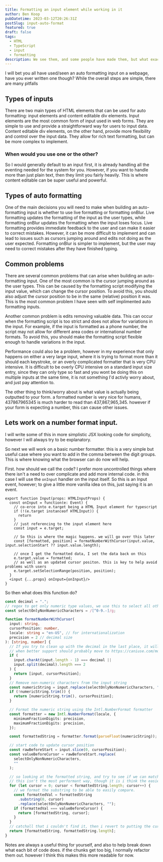 ```yaml
---
title: Formatting an input element while working in it
author: Ben Koop
pubDatetime: 2023-03-12T20:26:31Z
postSlug: input-auto-format
featured: true
draft: false
tags:
  - HTML
  - TypeScript
  - input
  - formatting
description: We see them, and some people have made them, but what exactly goes into a good auto formatting input element
---
```


I will bet you all have used/seen an auto formatting input on a webpage, have you ever written one though? While the overall steps are simple, there are many pitfalls

## Types of inputs

There are two main types of HTML elements that can be used for auto formatting: input elements and content editable div elements.
Input elements are the most common form of input used in web forms. They are simple to use and provide a straightforward way for
users to input data. Content editable div elements, on the other hand, provide more flexibility and control over the input data.
They allow for rich text formatting, but can be more complex to implement.

### When would you use one or the other?

So I would generally default to an input first, it is already handling all the eventing needed for the system for you. However, if you want to handle
more than just plain text, then they limit you fairly heavily. This is where content editable can be super useful and powerful.

## Types of auto formatting

One of the main decisions you will need to make when building an auto-formatting input is whether to use live formatting or formatting onBlur.
Live formatting updates the formatting of the input as the user types, while formatting onBlur updates the formatting when the input loses focus.
Live formatting provides immediate feedback to the user and can make it easier to correct mistakes. However, it can be more difficult to implement
and can lead to issues such as cursors jumping around and edits not doing as the user expected. Formatting onBlur is simpler to implement, but the
user may need to correct mistakes after they have finished typing.

## Common problems

There are several common problems that can arise when building an auto-formatting input. One of the most common is the cursor jumping around as the user types.
This can be caused by the formatting script modifying the input value, which can change the cursor position. To avoid this, you should also adjust the cursor
position to be in the same (relative) position it was. This is the most common problem I have seen with self implimented auto formatting inputs.

Another common problem is edits removing valuable data. This can occur when the formatting script is too strict and does not allow for variations in the input.
For example, if the input is formatted as a phone number, the script may not allow for different area codes or international number formats.
To avoid this, you should make the formatting script flexible enough to handle variations in the input.

Performance could also be a problem, however in my experience that only happens on either a very large input, where it is trying to format more than it should each
keystroke, or an overly complicated formatter that is very CPU intensive. It is difficult to be overly CPU intensive on a standard input size entry, since they can
only type so fast and you wont be doing this on multiple inputs at the same time, it is not something I'd activly worry about, and just pay attention to.

The other thing to think/worry about is what value is actually being outputted to your form. a formatted number is very nice for humans,
437867965345 is much harder to read than 437,867,965,345. however if your form is expecting a number, this can cause other issues.

## Lets work on a number format input.

I will write some of this in more simplistic JSX looking code for simplicity, however I will always try to be explanatory.

So next we will work on a basic number formatter. this is a very simple but useful case where you want to add in the comma between the digit groups. This is where
knowing what the browser can do now will help.

First. how should we call the code? I prefer more uncontrolled things where there isn't a need to over complicate and add more internal code. in this case I will use the `onInput` handler on the input itself. So this is an Input event, however; to give a little more vanilla idea on this, just saying it is an event.

```tsx
export function Input(props: HTMLInputProps) {
  const onInput = function(e: Event) {
    // co-erce into e.target being a HTML Input element for typescript
    if (!(e.target instanceof HTMLInput)) {
      return
    }
    // just referencing to the input element here
    const input = e.target;

    // So this is where the magic happens. we will go over this later
    const [formatted, position] = formatNumberWithCursor(input.value, input.selectionStart ?? input.value.length);

    // once I get the formatted data, I set the data back on this
    e.target.value = formatted;
    // as well as an updated cursor positon. this is key to help avoid problems with users
    e.target.setSelectionRange(position, position);
  }
  <input {...props} onInput={onInput}/>
}
```

So then what does this function do?

```typescript
const decimal = ".";
// regex to get only numeric type values, we use this to select all other values
const selectOnlyNonNumericCharacters = /[^0-9.-]/g;

function formatNumberWithCursor(
  input: string,
  cursorPosition: number,
  locale: string = "en-US", // for internationalization
  precision = 2 // decimal size
): [string, number] {
  // If you try to clean up with the decimal in the last place, it will remove the decimal
  // when better support should probably move to https://caniuse.com/mdn-javascript_builtins_string_at
  if (
    input.charAt(input.length - 1) === decimal ||
    input.split(decimal).length === 2
  ) {
    return [input, cursorPosition];
  }
  // Remove non-numeric characters from the input string
  const numericString = input.replace(selectOnlyNonNumericCharacters, "");
  if (!numericString.trim()) {
    return [numericString.trim(), cursorPosition];
  }

  // Format the numeric string using the Intl.NumberFormat formatter
  const formatter = new Intl.NumberFormat(locale, {
    minimumFractionDigits: precision,
    maximumFractionDigits: precision,
  });

  const formattedString = formatter.format(parseFloat(numericString));

  // start code to update cursor position
  const rawBeforeStart = input.slice(0, cursorPosition);
  const valueBeforeCursor = rawBeforeStart.replace(
    selectOnlyNonNumericCharacters,
    ""
  );

  // so looking at the formatted string, and try to see if we can match it up with the original strings value before the cursor.
  // this isn't the most performant way, though it is i think the easiest and most understanable.
  for (let cursor = 0; cursor < formattedString.length; cursor++) {
    // we format the substring to be able to easily compare.
    const formattedVal = formattedString
      .substring(0, cursor)
      .replace(selectOnlyNonNumericCharacters, "");
    if (formattedVal === valueBeforeCursor) {
      return [formattedString, cursor];
    }
  }
  // catchall that i couldn't find it, then i revert to putting the cursor at the end
  return [formattedString, formattedString.length];
}
```

Notes are always a useful thing for yourself, and also to help break down what each bit of code does. if the chunks get too big, I normally refactor them out. however I think this makes this more readable for now.

